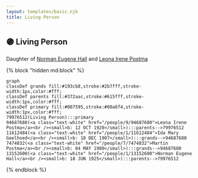 ```yaml
---
layout: templates/basic.njk
title: Living Person
---
```

## 🟣 Living Person

Daughter of [Norman Eugene Hall](/people/1/13152600) and [Leona Irene Postma](/people/9/94687680)

{% block "hidden md:block" %}
```mermaid
graph
classDef grands fill:#193cb8,stroke:#2b7fff,stroke-width:1px,color:#fff;
classDef parents fill:#372aac,stroke:#615fff,stroke-width:1px,color:#fff;
classDef primary fill:#007595,stroke:#00a6f4,stroke-width:1px,color:#fff;
79976512(Living Person):::primary
94687680(<a class="text-white" href="/people/9/94687680">Leona Irene Postma</a><br /><small>b: 12 OCT 1928</small>):::parents-->79976512
11612484(<a class="text-white" href="/people/1/11612484">Ida Mary Geelhoed</a><br /><small>b: 18 DEC 1907</small>):::grands-->94687680
7474832(<a class="text-white" href="/people/7/7474832">Martin Postma</a><br /><small>b: 04 MAY 1900</small>):::grands-->94687680
13152600(<a class="text-white" href="/people/1/13152600">Norman Eugene Hall</a><br /><small>b: 18 JUN 1925</small>):::parents-->79976512
```
{% endblock %}
